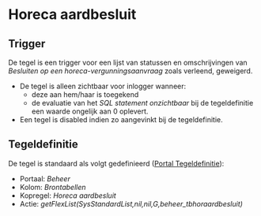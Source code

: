 # Horeca aardbesluit

## Trigger

De tegel is een trigger voor een lijst van statussen en omschrijvingen van _Besluiten op een horeca-vergunningsaanvraag_ zoals verleend, geweigerd.

- De tegel is alleen zichtbaar voor inlogger wanneer:
  - deze aan hem/haar is toegekend
  - de evaluatie van het _SQL statement onzichtbaar_ bij de tegeldefinitie een waarde ongelijk aan 0 oplevert.
- Een tegel is disabled indien zo aangevinkt bij de tegeldefinitie.

## Tegeldefinitie

De tegel is standaard als volgt gedefinieerd ([Portal Tegeldefinitie](/instellen_inrichten/portaldefinitie/portal_tegel.md)):

- Portaal: _Beheer_
- Kolom: _Brontabellen_
- Kopregel: _Horeca aardbesluit_
- Actie: _getFlexList(SysStandardList,nil,nil,G,beheer_tbhoraardbesluit)_
